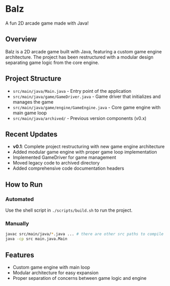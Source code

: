 # Balz
A fun 2D arcade game made with Java!

## Overview
Balz is a 2D arcade game built with Java, featuring a custom game engine architecture. The project has been restructured with a modular design separating game logic from the core engine.

## Project Structure
- `src/main/java/Main.java` - Entry point of the application
- `src/main/java/game/GameDriver.java` - Game driver that initializes and manages the game
- `src/main/java/game/engine/GameEngine.java` - Core game engine with main game loop
- `src/main/java/archived/` - Previous version components (v0.x)

## Recent Updates
- **v0.1**: Complete project restructuring with new game engine architecture
- Added modular game engine with proper game loop implementation
- Implemented GameDriver for game management
- Moved legacy code to archived directory
- Added comprehensive code documentation headers

## How to Run
### Automated
Use the shell script in ```./scripts/build.sh``` to run the project.
### Manually
```bash
javac src/main/java/*.java ... # there are other src paths to compile 
java -cp src main.java.Main
```

## Features
- Custom game engine with main loop
- Modular architecture for easy expansion
- Proper separation of concerns between game logic and engine
